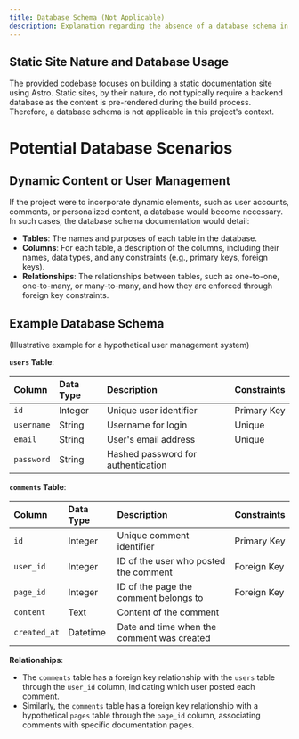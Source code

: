 ```yaml
---
title: Database Schema (Not Applicable)
description: Explanation regarding the absence of a database schema in the current project context.
---
```


## Static Site Nature and Database Usage

The provided codebase focuses on building a static documentation site using Astro. Static sites, by their nature, do not typically require a backend database as the content is pre-rendered during the build process.  Therefore, a database schema is not applicable in this project's context. 

# Potential Database Scenarios

## Dynamic Content or User Management

If the project were to incorporate dynamic elements, such as user accounts, comments, or personalized content, a database would become necessary. In such cases, the database schema documentation would detail:

* **Tables**: The names and purposes of each table in the database.
* **Columns**: For each table, a description of the columns, including their names, data types, and any constraints (e.g., primary keys, foreign keys).
* **Relationships**: The relationships between tables, such as one-to-one, one-to-many, or many-to-many, and how they are enforced through foreign key constraints. 

## Example Database Schema 

(Illustrative example for a hypothetical user management system) 

**`users` Table**:

| Column    | Data Type | Description                     | Constraints |
| :-------- | :-------- | :------------------------------ | :---------- |
| `id`       | Integer   | Unique user identifier           | Primary Key |
| `username` | String    | Username for login              | Unique      | 
| `email`    | String    | User's email address            | Unique      |
| `password` | String    | Hashed password for authentication |             |

**`comments` Table**:

| Column     | Data Type | Description                                   | Constraints   |
| :--------- | :-------- | :-------------------------------------------- | :------------- |
| `id`        | Integer   | Unique comment identifier                     | Primary Key   |
| `user_id`   | Integer   | ID of the user who posted the comment         | Foreign Key   |
| `page_id`   | Integer   | ID of the page the comment belongs to           | Foreign Key   |
| `content`   | Text      | Content of the comment                         |               |
| `created_at` | Datetime  | Date and time when the comment was created    |               |

**Relationships**:

* The `comments` table has a foreign key relationship with the `users` table through the `user_id` column, indicating which user posted each comment. 
* Similarly, the `comments` table has a foreign key relationship with a hypothetical `pages` table through the `page_id` column, associating comments with specific documentation pages. 
